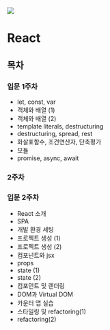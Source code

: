 <div>
  <img src='https://raw.githubusercontent.com/fjw1010/React/170c664f8f83fbfaf9eb12525cf57ba40c65cdbb/react-app/public/logo192.png' />
  <h1>React</h1>
  <h2>목차</h2>
  <h3>입문 1주차</h3>
  <ul>
    <li>let, const, var</li>
    <li>객체와 배열 (1)</li>
    <li>객체와 배열 (2)</li>
    <li>template literals, destructuring</li>
    <li>destructuring, spread, rest</li>
    <li>화살표함수, 조건연산자, 단축평가</li>
    <li>모듈</li>
    <li>promise, async, await</li>
  </ul>
  <h3>2주차</h3>
  <h3>입문 2주차</h3>
  <ul>
    <li>React 소개</li>
    <li>SPA</li>
    <li>개발 환경 세팅</li>
    <li>프로젝트 생성 (1)</li>
    <li>프로젝트 생성 (2)</li>
    <li>컴포넌트와 jsx</li>
    <li>props</li>
    <li>state (1)</li>
    <li>state (2)</li>
    <li>컴포먼트 및 렌더링</li>
    <li>DOM과 Virtual DOM</li>
    <li>카운터 앱 실습</li>
    <li>스타일링 및 refactoring(1)</li>
    <li>refactoring(2)</li>
  </ul>
</div>
